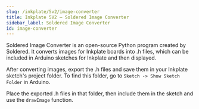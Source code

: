 ```yaml
---  
slug: /inkplate/5v2/image-converter  
title: Inkplate 5V2 – Soldered Image Converter
sidebar_label: Soldered Image Converter
id: image-converter  
---  
```

<CenteredImage src="/img/inkplate_6_motion/image_converter.png" alt="Soldered Image Converter" caption="Graphical user interface of the Soldered Image Converter" width="800px" />

Soldered Image Converter is an open-source Python program created by Soldered. It converts images for Inkplate boards into .h files, which can be included in Arduino sketches for Inkplate and then displayed.  
<QuickLink 
  title="Soldered Image Converter Repository" 
  description="See the README in this repository for details on how to download and install the Soldered Image Converter."
  url="https://github.com/SolderedElectronics/Soldered-Image-Converter/" 
/>

After converting images, export the .h files and save them in your Inkplate sketch's project folder. To find this folder, go to `Sketch -> Show Sketch Folder` in Arduino.

Place the exported .h files in that folder, then include them in the sketch and use the `drawImage` function.